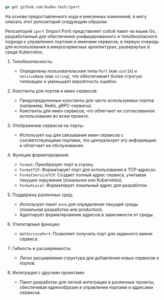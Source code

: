 ```go
go get github.com/budka-tech/iport
```

На основе предоставленного кода и внесенных изменений, я могу описать этот репозиторий следующим образом:

Репозиторий `iport` (Import Port) представляет собой пакет на языке Go, разработанный для обеспечения унифицированного и типобезопасного подхода к управлению портами и именами сервисов, в первую очередь для использования в микросервисных архитектурах, развернутых в среде Kubernetes.

1. Типобезопасность:
    - Определены пользовательские типы `Port` (как `uint16`) и `ServiceName` (как `string`), что обеспечивает более строгую типизацию и уменьшает вероятность ошибок.

2. Константы для портов и имен сервисов:
    - Предопределенные константы для часто используемых портов (например, Redis, gRPC-сервисы).
    - Константы для имен сервисов, что облегчает их согласованное использование во всем проекте.

3. Отображение сервисов на порты:
    - Использует `map` для связывания имен сервисов с соответствующими портами, что централизует эту информацию и облегчает ее обслуживание.

4. Функции форматирования:
    - `Format`: Преобразует порт в строку.
    - `FormatTCP`: Форматирует порт для использования в TCP-адресах.
    - `FormatServiceTCP`: Создает полный адрес сервиса, учитывая текущее окружение (локальное или Kubernetes).
    - `FormatLocal`: Форматирует локальный адрес для разработки.

5. Поддержка различных сред:
    - Использует пакет `envo` для определения текущей среды (локальная разработка или production).
    - Адаптирует форматирование адресов в зависимости от среды.

6. Утилитарные функции:
    - `GetServicePort`: Позволяет получить порт для заданного имени сервиса.

7. Гибкость и расширяемость:
    - Легко расширяемая структура для добавления новых сервисов и портов.

8. Интеграция с другими проектами:
    - Пакет разработан для легкой интеграции в различные проекты, обеспечивая единообразие в управлении портами и адресами сервисов.